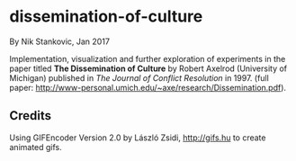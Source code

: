 # dissemination-of-culture

By Nik Stankovic, Jan 2017

Implementation, visualization and further exploration of experiments in the paper titled **The Dissemination of Culture** by Robert Axelrod (University of Michigan) published in *The Journal of Conflict Resolution* in 1997.
(full paper: http://www-personal.umich.edu/~axe/research/Dissemination.pdf).

## Credits

Using GIFEncoder Version 2.0 by László Zsidi, http://gifs.hu to create animated gifs.

